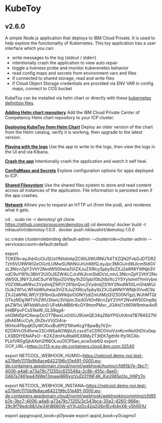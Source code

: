# KubeToy
## v2.6.0

A simple Node.js application that deploys to IBM Cloud Private.  It is used to help 
explore the functionality of Kubernetes.  This toy application has a user interface 
which you can:

* write messages to the log (stdout / stderr)
* intentionally crash the application to view auto repair
* toggle a liveness probe and monitor kuberenetes behavior  
* read config maps and secrets from environment vars and files
* if connected to shared storage, read and write files
* if Cloud Object Storage credentials are provided via ENV VAR in config maps, connect to COS bucket

KubeToy can be installed via helm chart or directly with these [kubernetes definition 
files](https://github.com/IBM-ICP-CoC/KubeToy/tree/master/deployment).  

**[Adding Helm chart repository](documentation/AddHelmRepository.md)**
Add the IBM Cloud Private Center of Competency Helm chart repository to your ICP cluster.

**[Deploying KubeToy from Helm Chart](documentation/DeployHelm.md)** Deploy an older version of the chart 
from the Helm catalog, verify it is working, then upgrade to the latest version.

**[Playing with the logs](documentation/Logs.md)** 
Use the app to write to the logs, then view the logs in the UI and via Kibana.

**[Crash the app](documentation/Crash.md)**
Intentionally crash the application and watch it self heal.

**[ConfigMaps and Secrets](documentation/Config.md)** Explore configuration options for apps deployed to ICP.

**[Shared Filesystem](documentation/Filesystem.md)** Use the shared files system to store and read content across all instances of the application.  File information is persisted even if the app crashes.

**[Network](documentation/Network.md)** Allows you to request an HTTP url (from the pod), and renderes what it gets.

cd ..
sudo rm -r demotoy/
git clone https://github.com/pirsoscom/demotoy.git
cd demotoy/
docker build -t niklaushirt/demotoy:1.0.0 .
docker push niklaushirt/demotoy:1.0.0


oc create clusterrolebinding default-admin --clusterrole=cluster-admin --serviceaccount=default:default

export TOKEN=eyJhbGciOiJSUzI1NiIsImtpZCI6IlJlWURNU1I4TXZQN2FvbDJDTDR2Tzh5VU9WWGlzOGctLUMwSUNhNUJrUnMifQ.eyJpc3MiOiJrdWJlcm5ldGVzL3NlcnZpY2VhY2NvdW50Iiwia3ViZXJuZXRlcy5pby9zZXJ2aWNlYWNjb3VudC9uYW1lc3BhY2UiOiJ6ZW4iLCJrdWJlcm5ldGVzLmlvL3NlcnZpY2VhY2NvdW50L3NlY3JldC5uYW1lIjoiZGVtby1hZG1pbi10b2tlbi1tc2Y5YyIsImt1YmVybmV0ZXMuaW8vc2VydmljZWFjY291bnQvc2VydmljZS1hY2NvdW50Lm5hbWUiOiJkZW1vLWFkbWluIiwia3ViZXJuZXRlcy5pby9zZXJ2aWNlYWNjb3VudC9zZXJ2aWNlLWFjY291bnQudWlkIjoiOGNiYjdiZmUtMzQ1ZS00NTgzLWJhMTQtOTkzNDg1MTVhZWU3Iiwic3ViIjoic3lzdGVtOnNlcnZpY2VhY2NvdW50OnplbjpkZW1vLWFkbWluIn0.UFeMxMB6rKcGY9tnmPMxr_Jl3AhI7zW0W9mhw4oRiH4BFpvFCsS1keW_GLS9qgA-ohGMd5jHCKeopDcOT7BwxLoOi0UJ9UetQE34qZ6bYPGUhXnd7B7RA527ItljdhAEMccCyh_0hZkvVVjOl4ra-WiHxi4PbyqKDyWCKvxBu6Pf21WwKcgY8pwBy1V2n-6ZDAYcO54forw33CnNSaAOWjbULcscdTzCDflC0VoiVznKcmNot0tDVu0epLXSBDtYENAPsO--K2XZdmHu9taWEX8My2T3tEK7githN-Pp1XCXk-PLb1VR5gSjkAXeh2Ift6OLouOlCPSan_ecw5ob6Q
export OCP_URL=https://c113-e.eu-de.containers.cloud.ibm.com:32540

export NETCOOL_WEBHOOK_HUMIO=https://netcool.demo-noi.test-a376efc1170b9b8ace6422196c51e491-0000.eu-de.containers.appdomain.cloud/norml/webhook/humio/cfd95b7e-3bc7-4006-a4a8-a73a79c71255/c625548a-2c8b-455c-8ae0-0467a7461ea4/NWe13mawi8R9yizVuDl311NF4K_KxU98SpOo_hNPz7o


export NETCOOL_WEBHOOK_INSTANA=https://netcool.demo-noi.test-a376efc1170b9b8ace6422196c51e491-0000.eu-de.containers.appdomain.cloud/norml/webhook/webhookincomming/cfd95b7e-3bc7-4006-a4a8-a73a79c71255/3c543bca-35e2-4260-966e-29c9f79edc88/Uw34hB680W-gYXjJzDc42q2G6n1Ev4t4nX8-y5h901U


export appgroupid_book=jd7pwaie
export appid_book=y0cagms1

